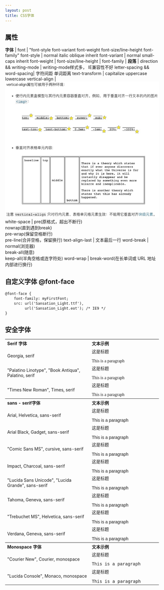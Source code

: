 ```yaml
---
layout: post
title: CSS字体
---
```


## 属性

**字体** |
font | "font-style font-variant font-weight font-size/line-height font-family"
font-style | normal italic oblique inherit
font-variant | normal small-caps inherit
font-weight | 
font-size/line-height | 
font-family |
**段落** |
direction && writing-mode | writing-mode样式多， IE兼容性不好
letter-spacing && word-spacing| 字符间距 单词距离
text-transform | capitalize uppercase lowercase
vertical-align | ![](./20200414191706.jpg)
white-space | pre(原格式，超出不断行) <br>nowrap(直到遇到break) <br>pre-wrap(保留空格断行) <br>pre-line(合并空格，保留换行)
text-align-last | 文本最后一行
word-break | normal(浏览器) <br>break-all(随意) <br>keep-all(半角空格或连字符处)
word-wrap | break-word(在长单词或 URL 地址内部进行换行)

## 自定义字体 @font-face
```
@font-face {
    font-family: myFirstFont;
    src: url('Sansation_Light.ttf'),
         url('Sansation_Light.eot'); /* IE9 */
}
```

## 安全字体
<table class="reference">
<tbody><tr>
<th width="55%" align="left">Serif 字体</th>
<th align="left">文本示例</th>
</tr>
<tr>
<td>Georgia, serif</td>
<td><p style="margin-top:0px;font-family: Georgia, serif">这是标题</p><p style="margin-bottom:0px;font-family: Georgia, serif">This is a paragraph</p></td>
</tr>
<tr>
<td>"Palatino Linotype", "Book Antiqua", Palatino, serif</td>
<td><p style="margin-top:0px;font-family: 'Palatino Linotype', 'Book Antiqua', Palatino, serif">这是标题</p><p style="margin-bottom:0px;font-family: 'Palatino Linotype', 'Book Antiqua', Palatino, serif">This is a paragraph</p></td>
</tr>
<tr>
<td>"Times New Roman", Times, serif</td>
<td><p style="margin-top:0px;font-family: 'Times New Roman', Times, serif">这是标题</p><p style="margin-bottom:0px;font-family: 'Times New Roman', Times, serif">This is a paragraph</p></td>
</tr>
<tr>
<th width="55%" align="left">sans - serif字体</th>
<th align="left">文本示例</th>
</tr>
<tr>
<td>Arial, Helvetica, sans-serif</td>
<td><p style="margin-top:0px;font-family: Arial, Helvetica, sans-serif">这是标题</p><p style="margin-bottom:0px;font-family: Arial, Helvetica, sans-serif">This is a paragraph</p></td>
</tr>
<tr>
<td>Arial Black, Gadget, sans-serif</td>
<td><p style="margin-top:0px;font-family: Arial Black, Gadget, sans-serif;font-weight:normal">这是标题</p><p style="margin-bottom:0px;font-family: Arial Black, Gadget, sans-serif">This is a paragraph</p></td>
</tr>
<tr>
<td>"Comic Sans MS", cursive, sans-serif</td>
<td><p style="margin-top:0px;font-family: 'Comic Sans MS', cursive, sans-serif">这是标题</p><p style="margin-bottom:0px;font-family: 'Comic Sans MS', cursive, sans-serif">This is a paragraph</p></td>
</tr>
<tr>
<td>Impact, Charcoal, sans-serif</td>
<td><p style="margin-top:0px;font-family: Impact, Charcoal, sans-serif;font-weight:normal">这是标题</p><p style="margin-bottom:0px;font-family: Impact, Charcoal, sans-serif">This is a paragraph</p></td>
</tr>
<tr>
<td>"Lucida Sans Unicode", "Lucida Grande", sans-serif</td>
<td><p style="margin-top:0px;font-family: 'Lucida Sans Unicode', 'Lucida Grande', sans-serif">这是标题</p><p style="margin-bottom:0px;font-family: 'Lucida Sans Unicode', 'Lucida Grande', sans-serif">This is a paragraph</p></td>
</tr>
<tr>
<td>Tahoma, Geneva, sans-serif</td>
<td><p style="margin-top:0px;font-family: Tahoma, Geneva, sans-serif">这是标题</p><p style="margin-bottom:0px;font-family: Tahoma, Geneva, sans-serif">This is a paragraph</p></td>
</tr>
<tr>
<td>"Trebuchet MS", Helvetica, sans-serif</td>
<td><p style="margin-top:0px;font-family: 'Trebuchet MS', Helvetica, sans-serif">这是标题</p><p style="margin-bottom:0px;font-family: 'Trebuchet MS', Helvetica, sans-serif">This is a paragraph</p></td>
</tr>
<tr>
<td>Verdana, Geneva, sans-serif</td>
<td><p style="margin-top:0px;font-family: Verdana, Geneva, sans-serif">这是标题</p><p style="margin-bottom:0px;font-family: Verdana, Geneva, sans-serif">This is a paragraph</p></td>
</tr>
<tr>
<th width="55%" align="left">Monospace 字体</th>
<th align="left">文本示例</th>
</tr>
<tr>
<td>"Courier New", Courier, monospace</td>
<td><p style="margin-top:0px;font-family: 'Courier New', Courier, monospace">这是标题</p><p style="margin-bottom:0px;font-family: 'Courier New', Courier, monospace">This is a paragraph</p></td>
</tr>
<tr>
<td>"Lucida Console", Monaco, monospace</td>
<td><p style="margin-top:0px;font-family: 'Lucida Console', Monaco, monospace">这是标题</p><p style="margin-bottom:0px;font-family: 'Lucida Console', Monaco, monospace">This is a paragraph</p></td>
</tr>
</tbody></table>